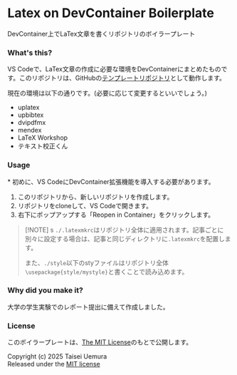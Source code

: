 # Latex on DevContainer Boilerplate
DevContainer上でLaTex文章を書くリポジトリのボイラープレート

### What's this?

VS Codeで、LaTex文章の作成に必要な環境をDevContainerにまとめたものです。このリポジトリは、GitHubの[テンプレートリポジトリ](https://docs.github.com/ja/repositories/creating-and-managing-repositories/creating-a-template-repository)として動作します。

現在の環境は以下の通りです。(必要に応じて変更するといいでしょう。)

- uplatex
- upbibtex
- dvipdfmx
- mendex
- LaTeX Workshop
- テキスト校正くん

### Usage

\* 初めに、VS CodeにDevContainer拡張機能を導入する必要があります。

1. このリポジトリから、新しいリポジトリを作成します。
2. リポジトリをcloneして、VS Codeで開きます。
3. 右下にポップアップする「Reopen in Container」をクリックします。

> [!NOTE] s
> `./.latexmkrc`はリポジトリ全体に適用されます。記事ごとに別々に設定する場合は、記事と同じディレクトリに`.latexmkrc`を配置します。
> 
> また、`./style`以下のstyファイルはリポジトリ全体`\usepackage{style/mystyle}`と書くことで読み込めます。

### Why did you make it?

大学の学生実験でのレポート提出に備えて作成しました。

### License
このボイラープレートは、[The MIT License](./LICENSE.txt)のもとで公開します。

Copyright (c) 2025 Taisei Uemura  
Released under the [MIT license](./LICENSE.txt)